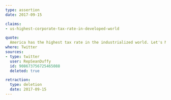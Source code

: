 ```yaml
---
type: assertion
date: 2017-09-15

claims:
- us-highest-corporate-tax-rate-in-developed-world

quote:
  America has the highest tax rate in the industrialized world. Let's Make America Competitive Again! [#MAGA](https://twitter.com/hashtag/MAGA?src=hash) [https://fairandsimple.gop/?utm_source=repseanduffy](https://fairandsimple.gop/?utm_source=repseanduffy)
where: Twitter
sources:
- type: twitter
  user: RepSeanDuffy
  id: 908673756725465088
  deleted: true

retraction:
  type: deletion
  date: 2017-09-15
---
```

